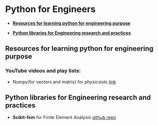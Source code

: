 # Python for Engineers

- [**Resources for learning python for engineering purpose**](#resources-for-learning-python-for-engineering-purpose) 

- [**Python libraries for Engineering research and practices**](#python-libraries-for-engineering-research-and-pratices)



## Resources for learning python for engineering purpose

### YouTube videos and play lists:

- Numpy(for vectors and matrix) for physicsists [link](https://www.youtube.com/watch?v=DcfYgePyedM)



## Python libraries for Engineering research and practices

- **Scikit-fem** for Finite Element Analysis [github repo](https://github.com/kinnala/scikit-fem)
